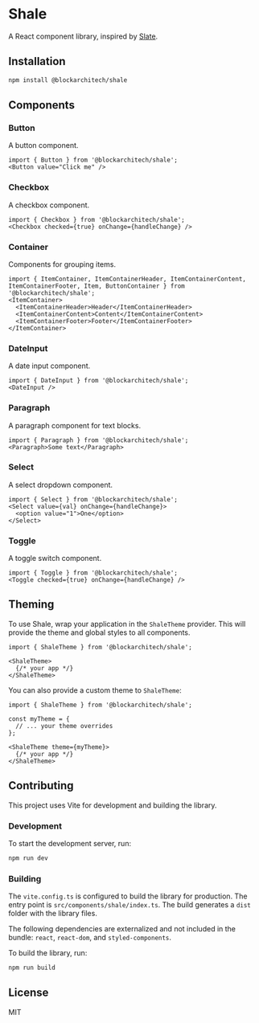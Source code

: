 # Shale 

A React component library, inspired by [Slate](https://github.com/pebble/slate).

## Installation

```bash
npm install @blockarchitech/shale
```

## Components

### Button
A button component.
```tsx
import { Button } from '@blockarchitech/shale';
<Button value="Click me" />
```

### Checkbox
A checkbox component.
```tsx
import { Checkbox } from '@blockarchitech/shale';
<Checkbox checked={true} onChange={handleChange} />
```

### Container
Components for grouping items.
```tsx
import { ItemContainer, ItemContainerHeader, ItemContainerContent, ItemContainerFooter, Item, ButtonContainer } from '@blockarchitech/shale';
<ItemContainer>
  <ItemContainerHeader>Header</ItemContainerHeader>
  <ItemContainerContent>Content</ItemContainerContent>
  <ItemContainerFooter>Footer</ItemContainerFooter>
</ItemContainer>
```

### DateInput
A date input component.
```tsx
import { DateInput } from '@blockarchitech/shale';
<DateInput />
```

### Paragraph
A paragraph component for text blocks.
```tsx
import { Paragraph } from '@blockarchitech/shale';
<Paragraph>Some text</Paragraph>
```

### Select
A select dropdown component.
```tsx
import { Select } from '@blockarchitech/shale';
<Select value={val} onChange={handleChange}>
  <option value="1">One</option>
</Select>
```

### Toggle
A toggle switch component.
```tsx
import { Toggle } from '@blockarchitech/shale';
<Toggle checked={true} onChange={handleChange} />
```

## Theming
To use Shale, wrap your application in the `ShaleTheme` provider. This will provide the theme and global styles to all components.

```tsx
import { ShaleTheme } from '@blockarchitech/shale';

<ShaleTheme>
  {/* your app */}
</ShaleTheme>
```

You can also provide a custom theme to `ShaleTheme`:
```tsx
import { ShaleTheme } from '@blockarchitech/shale';

const myTheme = {
  // ... your theme overrides
};

<ShaleTheme theme={myTheme}>
  {/* your app */}
</ShaleTheme>
```

## Contributing

This project uses Vite for development and building the library.

### Development

To start the development server, run:

```bash
npm run dev
```

### Building

The `vite.config.ts` is configured to build the library for production. The entry point is `src/components/shale/index.ts`. The build generates a `dist` folder with the library files.

The following dependencies are externalized and not included in the bundle: `react`, `react-dom`, and `styled-components`.

To build the library, run:

```bash
npm run build
```

## License
MIT
